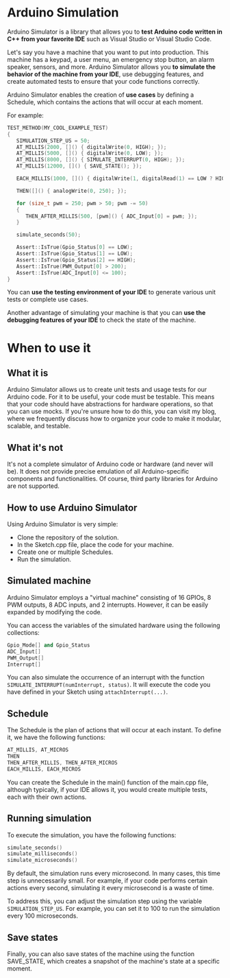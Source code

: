 # Arduino Simulation
Arduino Simulator is a library that allows you to **test Arduino code written in C++ from your favorite IDE** such as Visual Studio or Visual Studio Code.

Let's say you have a machine that you want to put into production. This machine has a keypad, a user menu, an emergency stop button, an alarm speaker, sensors, and more. Arduino Simulator allows you **to simulate the behavior of the machine from your IDE**, use debugging features, and create automated tests to ensure that your code functions correctly.

Arduino Simulator enables the creation of **use cases** by defining a Schedule, which contains the actions that will occur at each moment.

For example:

```cpp
TEST_METHOD(MY_COOL_EXAMPLE_TEST)
{
   SIMULATION_STEP_US = 50;
   AT_MILLIS(2000, []() { digitalWrite(0, HIGH); });
   AT_MILLIS(5000, []() { digitalWrite(0, LOW); });
   AT_MILLIS(8000, []() { SIMULATE_INTERRUPT(0, HIGH); });
   AT_MILLIS(12000, []() { SAVE_STATE(); });

   EACH_MILLIS(1000, []() { digitalWrite(1, digitalRead(1) == LOW ? HIGH : LOW); });

   THEN([]() { analogWrite(0, 250); });

   for (size_t pwm = 250; pwm > 50; pwm -= 50)
   {
      THEN_AFTER_MILLIS(500, [pwm]() { ADC_Input[0] = pwm; });
   }

   simulate_seconds(50);

   Assert::IsTrue(Gpio_Status[0] == LOW);
   Assert::IsTrue(Gpio_Status[1] == LOW);
   Assert::IsTrue(Gpio_Status[2] == HIGH);
   Assert::IsTrue(PWM_Output[0] > 200);
   Assert::IsTrue(ADC_Input[0] <= 100);
}
```

You can **use the testing environment of your IDE** to generate various unit tests or complete use cases.

Another advantage of simulating your machine is that you can **use the debugging features of your IDE** to check the state of the machine.

# When to use it
## What it is
Arduino Simulator allows us to create unit tests and usage tests for our Arduino code. For it to be useful, your code must be testable. This means that your code should have abstractions for hardware operations, so that you can use mocks. If you're unsure how to do this, you can visit my blog, where we frequently discuss how to organize your code to make it modular, scalable, and testable.

## What it's not
It's not a complete simulator of Arduino code or hardware (and never will be). It does not provide precise emulation of all Arduino-specific components and functionalities. Of course, third party libraries for Arduino are not supported.

## How to use Arduino Simulator
Using Arduino Simulator is very simple:

- Clone the repository of the solution.
- In the Sketch.cpp file, place the code for your machine.
- Create one or multiple Schedules.
- Run the simulation.

## Simulated machine

Arduino Simulator employs a "virtual machine" consisting of 16 GPIOs, 8 PWM outputs, 8 ADC inputs, and 2 interrupts. However, it can be easily expanded by modifying the code.

You can access the variables of the simulated hardware using the following collections:

```cpp
Gpio_Mode[] and Gpio_Status
ADC_Input[]
PWM_Output[]
Interrupt[]
```

You can also simulate the occurrence of an interrupt with the function `SIMULATE_INTERRUPT(numInterrupt, status)`. It will execute the code you have defined in your Sketch using `attachInterrupt(...)`.

## Schedule
The Schedule is the plan of actions that will occur at each instant. To define it, we have the following functions:

```cpp
AT_MILLIS, AT_MICROS
THEN
THEN_AFTER_MILLIS, THEN_AFTER_MICROS
EACH_MILLIS, EACH_MICROS
```

You can create the Schedule in the main() function of the main.cpp file, although typically, if your IDE allows it, you would create multiple tests, each with their own actions.

##  Running simulation
To execute the simulation, you have the following functions:

```cpp
simulate_seconds()
simulate_milliseconds()
simulate_microseconds()
```
By default, the simulation runs every microsecond. In many cases, this time step is unnecessarily small. For example, if your code performs certain actions every second, simulating it every microsecond is a waste of time.

To address this, you can adjust the simulation step using the variable `SIMULATION_STEP_US`. For example, you can set it to 100 to run the simulation every 100 microseconds.

## Save states
Finally, you can also save states of the machine using the function SAVE_STATE, which creates a snapshot of the machine's state at a specific moment.